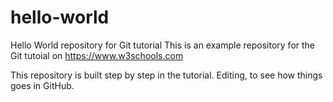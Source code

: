 # hello-world
Hello World repository for Git tutorial
This is an example repository for the Git tutoial on https://www.w3schools.com

This repository is built step by step in the tutorial.
Editing, to see how things goes in GitHub.
